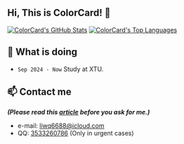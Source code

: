 ## Hi, This is ColorCard! 👋


[![ColorCard's GitHub Stats](https://github-readme-stats.vercel.app/api?username=colorcard&count_private=true&show_icons=true&line_height=40)](https://github.com/ColorCard)
[![ColorCard's Top Languages](https://github-readme-stats.vercel.app/api/top-langs/?username=colorcard&show_icons=true)](https://github.com/ColorCard)

## 🔭 What is doing
- `Sep 2024 - Now` Study at XTU.

## 📫 Contact me
_**(Please read this [article](https://github.com/ryanhanwu/How-To-Ask-Questions-The-Smart-Way/blob/main/README-zh_CN.md) before you ask for me.)**_
- e-mail: [liwq6688@icloud.com](mailto:liwq6688@icloud.com)
- QQ:  [3533260786](tencent://AddContact/?fromId=45&fromSubId=1&subcmd=all&uin=3533260786) (Only in urgent cases)
